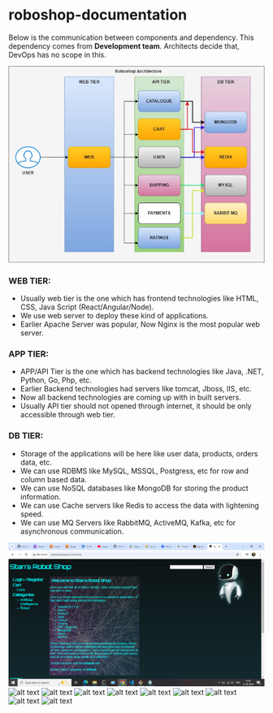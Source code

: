 # roboshop-documentation

Below is the communication between components and dependency. This dependency comes from **Development team**. Architects decide that, DevOps has no scope in this.

![alt text](roboshop.jpg)

### WEB TIER:
* Usually web tier is the one which has frontend technologies like HTML, CSS, Java Script (React/Angular/Node).
* We use web server to deploy these kind of applications.
* Earlier Apache Server was popular, Now Nginx is the most popular web server.

### APP TIER:
* APP/API Tier is the one which has backend technologies like Java, .NET, Python, Go, Php, etc.
* Earlier Backend technologies had servers like tomcat, Jboss, IIS, etc.
* Now all backend technologies are coming up with in built servers.
* Usually API tier should not opened through internet, it should be only accessible through web tier.

### DB TIER:
* Storage of the applications will be here like user data, products, orders data, etc.
* We can use RDBMS like MySQL, MSSQL, Postgress, etc for row and column based data.
* We can use NoSQL databases like MongoDB for storing the product information.
* We can use Cache servers like Redis to access the data with lightening speed.
* We can use MQ Servers like RabbitMQ, ActiveMQ, Kafka, etc for asynchronous communication.

![alt text](201RS_Home.jpg)
![alt text](202RS-loginRegisterUser.png)
![alt text](203RS_loginErrorUserExist.png)
![alt text](204RS_UserRegisterLogin.png)
![alt text](205Rs_AddToCart.png)
![alt text](206RS_cartValue.png)
![alt text](207RS_shippingAddress.png)
![alt text](208RS_shippingInfo.png)
![alt text](209RS_payment.png)
![alt text](210RS_orderPlaced.png)